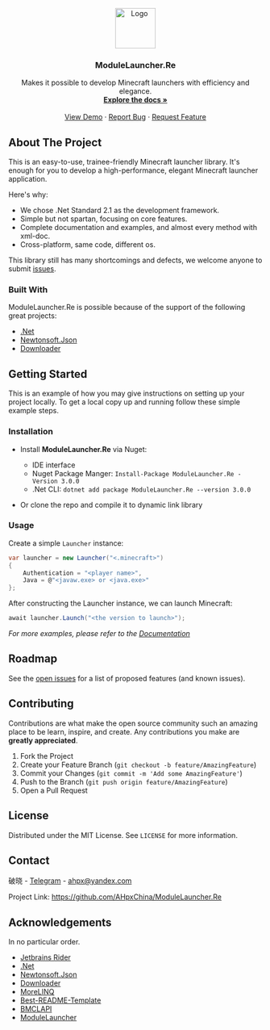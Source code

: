 <p align="center">
  <a href="https://github.com/AHpxChina/ModuleLauncher.Re">
    <img src="https://i.loli.net/2021/03/09/NdwvUPWLljSC6rh.png" alt="Logo" width="80" height="80">
  </a>

  <h3 align="center">ModuleLauncher.Re</h3>

  <p align="center">
    Makes it possible to develop Minecraft launchers with efficiency and elegance.
    <br />
    <a href="https://ahpxchina.github.io/ModuleLauncher.Re.Document/"><strong>Explore the docs »</strong></a>
    <br />
    <br />
    <a href="https://github.com/AHpxChina/ModuleLauncher.Re/tree/master/ModuleLauncher.Example">View Demo</a>
    ·
    <a href="https://github.com/AHpxChina/ModuleLauncher.Re/issues">Report Bug</a>
    ·
    <a href="https://github.com/AHpxChina/ModuleLauncher.Re/issues">Request Feature</a>
  </p>

## About The Project

This is an easy-to-use, trainee-friendly Minecraft launcher library. It's enough for you to develop a high-performance, elegant Minecraft launcher application.

Here's why:
* We chose .Net Standard 2.1 as the development framework.
* Simple but not spartan, focusing on core features.
* Complete documentation and examples, and almost every method with xml-doc.
* Cross-platform, same code, different os.

This library still has many shortcomings and defects, we welcome anyone to submit [issues](https://github.com/AHpxChina/ModuleLauncher.Re/issues).

### Built With

ModuleLauncher.Re is possible because of the support of the following great projects:

* [.Net](https://dotnet.microsoft.com/)
* [Newtonsoft.Json](https://json.net)
* [Downloader](https://github.com/bezzad/Downloader)

## Getting Started

This is an example of how you may give instructions on setting up your project locally.
To get a local copy up and running follow these simple example steps.

### Installation

+ Install **ModuleLauncher.Re** via Nuget:
  + IDE interface
  + Nuget Package Manger: ```Install-Package ModuleLauncher.Re -Version 3.0.0```
  + .Net CLI: ```dotnet add package ModuleLauncher.Re --version 3.0.0```

+ Or clone the repo and compile it to dynamic link library

### Usage

Create a simple ```Launcher``` instance:

```csharp
var launcher = new Launcher("<.minecraft>")
{
    Authentication = "<player name>",
    Java = @"<javaw.exe> or <java.exe>"
};
```

After constructing the Launcher instance, we can launch Minecraft:

```csharp
await launcher.Launch("<the version to launch>");
```

_For more examples, please refer to the [Documentation](https://example.com)_

## Roadmap

See the [open issues](https://github.com/AHpxChina/ModuleLauncher.Re/issues) for a list of proposed features (and known issues).

## Contributing

Contributions are what make the open source community such an amazing place to be learn, inspire, and create. Any contributions you make are **greatly appreciated**.

1. Fork the Project
2. Create your Feature Branch (`git checkout -b feature/AmazingFeature`)
3. Commit your Changes (`git commit -m 'Add some AmazingFeature'`)
4. Push to the Branch (`git push origin feature/AmazingFeature`)
5. Open a Pull Request

## License

Distributed under the MIT License. See `LICENSE` for more information.

## Contact

破晓 - [Telegram](https://t.me/AhpxChina) - ahpx@yandex.com

Project Link: https://github.com/AHpxChina/ModuleLauncher.Re

## Acknowledgements

In no particular order.

* [Jetbrains Rider](https://www.jetbrains.com/rider)
* [.Net](https://dotnet.microsoft.com/)
* [Newtonsoft.Json](https://json.net)
* [Downloader](https://github.com/bezzad/Downloader)
* [MoreLINQ](https://github.com/morelinq/MoreLINQ)
* [Best-README-Template](https://github.com/othneildrew/Best-README-Template)
* [BMCLAPI](https://bmclapidoc.bangbang93.com/#api-_)
* [ModuleLauncher](https://www.mcbbs.net/thread-815868-1-1.html)
